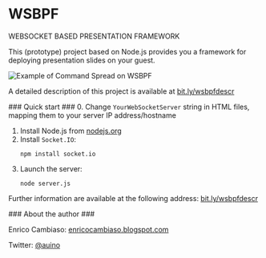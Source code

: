 # WSBPF
WEBSOCKET BASED PRESENTATION FRAMEWORK

This (prototype) project based on Node.js provides you a framework for deploying presentation slides on your guest.

![Example of Command Spread on WSBPF](http://3.bp.blogspot.com/-Lj1hovP35K8/UFRSCGk_21I/AAAAAAAAOtA/8e81WiZRItk/s1600/wsbpf_architecture.png)

A detailed description of this project is available at [bit.ly/wsbpfdescr](http://bit.ly/wsbpfdescr)


### Quick start ###
 0. Change `YourWebSocketServer` string in HTML files, mapping them to your server IP address/hostname
 1. Install Node.js from [nodejs.org](https://nodejs.org)
 2. Install `Socket.IO`:
    ```
    npm install socket.io
    ```
 3. Launch the server:
    ```
    node server.js
    ```

Further information are available at the following address:
[bit.ly/wsbpfdescr](http://bit.ly/wsbpfdescr)

### About the author ###

Enrico Cambiaso: [enricocambiaso.blogspot.com](http://enricocambiaso.blogspot.com)

Twitter: [@auino](https://twitter.com/auino)
